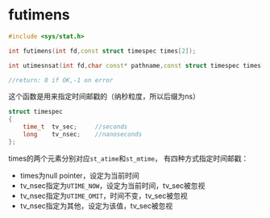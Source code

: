 # futimens
```cpp
#include <sys/stat.h>

int futimens(int fd,const struct timespec times[2]);

int utimesnsat(int fd,char const* pathname,const struct timespec times[2],int flag);

//return: 0 if OK,-1 on error
```

这个函数是用来指定时间邮戳的（纳秒粒度，所以后缀为ns）

```cpp
struct timespec
{
    time_t  tv_sec;     //seconds
    long    tv_nsec;    //nanoseconds
};
```

times的两个元素分别对应`st_atime`和`st_mtime`，
有四种方式指定时间邮戳：
* times为null pointer，设定为当前时间
* tv_nsec指定为`UTIME_NOW`，设定为当前时间，tv_sec被忽视
* tv_nsec指定为`UTIME_OMIT`，时间不变，tv_sec被忽视
* tv_nsec指定为其他，设定为该值，tv_sec被忽视

